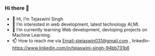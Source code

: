 ### Hi there 👋

- 👋 Hi, I’m Tejaswini Singh
- 👀 I’m interested in web development, latest technology AI,Ml.
- 🌱 I’m currently learning Web development, devloping projects on Machine Learning.
- 📫 How to reach me via Email-stejaswin031@gmail.com , linkedln-https://www.linkedin.com/in/tejaswini-singh-94bb731b6
